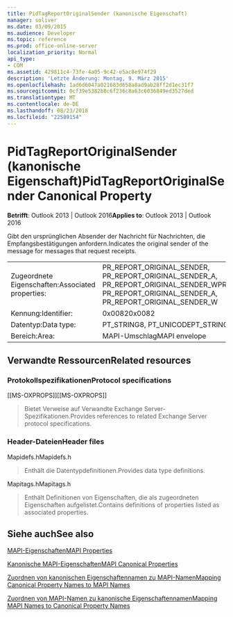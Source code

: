 ```yaml
---
title: PidTagReportOriginalSender (kanonische Eigenschaft)
manager: soliver
ms.date: 03/09/2015
ms.audience: Developer
ms.topic: reference
ms.prod: office-online-server
localization_priority: Normal
api_type:
- COM
ms.assetid: 429811c4-73fe-4a05-9c42-e5ac8e974f29
description: 'Letzte Änderung: Montag, 9. März 2015'
ms.openlocfilehash: 1ad6d6047a021683d658a8ad9ab28ff2d1ec31f7
ms.sourcegitcommit: 0cf39e5382b8c6f236c8a63c6036849ed3527ded
ms.translationtype: MT
ms.contentlocale: de-DE
ms.lasthandoff: 08/23/2018
ms.locfileid: "22589154"
---
```

# <a name="pidtagreportoriginalsender-canonical-property"></a><span data-ttu-id="9fd0b-103">PidTagReportOriginalSender (kanonische Eigenschaft)</span><span class="sxs-lookup"><span data-stu-id="9fd0b-103">PidTagReportOriginalSender Canonical Property</span></span>

  
  
<span data-ttu-id="9fd0b-104">**Betrifft**: Outlook 2013 | Outlook 2016</span><span class="sxs-lookup"><span data-stu-id="9fd0b-104">**Applies to**: Outlook 2013 | Outlook 2016</span></span> 
  
<span data-ttu-id="9fd0b-105">Gibt den ursprünglichen Absender der Nachricht für Nachrichten, die Empfangsbestätigungen anfordern.</span><span class="sxs-lookup"><span data-stu-id="9fd0b-105">Indicates the original sender of the message for messages that request receipts.</span></span>
  
|||
|:-----|:-----|
|<span data-ttu-id="9fd0b-106">Zugeordnete Eigenschaften:</span><span class="sxs-lookup"><span data-stu-id="9fd0b-106">Associated properties:</span></span>  <br/> |<span data-ttu-id="9fd0b-107">PR_REPORT_ORIGINAL_SENDER, PR_REPORT_ORIGINAL_SENDER_A, PR_REPORT_ORIGINAL_SENDER_W</span><span class="sxs-lookup"><span data-stu-id="9fd0b-107">PR_REPORT_ORIGINAL_SENDER, PR_REPORT_ORIGINAL_SENDER_A, PR_REPORT_ORIGINAL_SENDER_W</span></span>  <br/> |
|<span data-ttu-id="9fd0b-108">Kennung:</span><span class="sxs-lookup"><span data-stu-id="9fd0b-108">Identifier:</span></span>  <br/> |<span data-ttu-id="9fd0b-109">0x0082</span><span class="sxs-lookup"><span data-stu-id="9fd0b-109">0x0082</span></span>  <br/> |
|<span data-ttu-id="9fd0b-110">Datentyp:</span><span class="sxs-lookup"><span data-stu-id="9fd0b-110">Data type:</span></span>  <br/> |<span data-ttu-id="9fd0b-111">PT_STRING8, PT_UNICODE</span><span class="sxs-lookup"><span data-stu-id="9fd0b-111">PT_STRING8, PT_UNICODE</span></span>  <br/> |
|<span data-ttu-id="9fd0b-112">Bereich:</span><span class="sxs-lookup"><span data-stu-id="9fd0b-112">Area:</span></span>  <br/> |<span data-ttu-id="9fd0b-113">MAPI-Umschlag</span><span class="sxs-lookup"><span data-stu-id="9fd0b-113">MAPI envelope</span></span>  <br/> |
   
## <a name="related-resources"></a><span data-ttu-id="9fd0b-114">Verwandte Ressourcen</span><span class="sxs-lookup"><span data-stu-id="9fd0b-114">Related resources</span></span>

### <a name="protocol-specifications"></a><span data-ttu-id="9fd0b-115">Protokollspezifikationen</span><span class="sxs-lookup"><span data-stu-id="9fd0b-115">Protocol specifications</span></span>

<span data-ttu-id="9fd0b-116">[[MS-OXPROPS]]</span><span class="sxs-lookup"><span data-stu-id="9fd0b-116">[[MS-OXPROPS]]</span></span> 
  
> <span data-ttu-id="9fd0b-117">Bietet Verweise auf Verwandte Exchange Server-Spezifikationen.</span><span class="sxs-lookup"><span data-stu-id="9fd0b-117">Provides references to related Exchange Server protocol specifications.</span></span>
    
### <a name="header-files"></a><span data-ttu-id="9fd0b-118">Header-Dateien</span><span class="sxs-lookup"><span data-stu-id="9fd0b-118">Header files</span></span>

<span data-ttu-id="9fd0b-119">Mapidefs.h</span><span class="sxs-lookup"><span data-stu-id="9fd0b-119">Mapidefs.h</span></span>
  
> <span data-ttu-id="9fd0b-120">Enthält die Datentypdefinitionen.</span><span class="sxs-lookup"><span data-stu-id="9fd0b-120">Provides data type definitions.</span></span>
    
<span data-ttu-id="9fd0b-121">Mapitags.h</span><span class="sxs-lookup"><span data-stu-id="9fd0b-121">Mapitags.h</span></span>
  
> <span data-ttu-id="9fd0b-122">Enthält Definitionen von Eigenschaften, die als zugeordneten Eigenschaften aufgelistet.</span><span class="sxs-lookup"><span data-stu-id="9fd0b-122">Contains definitions of properties listed as associated properties.</span></span>
    
## <a name="see-also"></a><span data-ttu-id="9fd0b-123">Siehe auch</span><span class="sxs-lookup"><span data-stu-id="9fd0b-123">See also</span></span>



[<span data-ttu-id="9fd0b-124">MAPI-Eigenschaften</span><span class="sxs-lookup"><span data-stu-id="9fd0b-124">MAPI Properties</span></span>](mapi-properties.md)
  
[<span data-ttu-id="9fd0b-125">Kanonische MAPI-Eigenschaften</span><span class="sxs-lookup"><span data-stu-id="9fd0b-125">MAPI Canonical Properties</span></span>](mapi-canonical-properties.md)
  
[<span data-ttu-id="9fd0b-126">Zuordnen von kanonischen Eigenschaftennamen zu MAPI-Namen</span><span class="sxs-lookup"><span data-stu-id="9fd0b-126">Mapping Canonical Property Names to MAPI Names</span></span>](mapping-canonical-property-names-to-mapi-names.md)
  
[<span data-ttu-id="9fd0b-127">Zuordnen von MAPI-Namen zu kanonische Eigenschaftennamen</span><span class="sxs-lookup"><span data-stu-id="9fd0b-127">Mapping MAPI Names to Canonical Property Names</span></span>](mapping-mapi-names-to-canonical-property-names.md)

